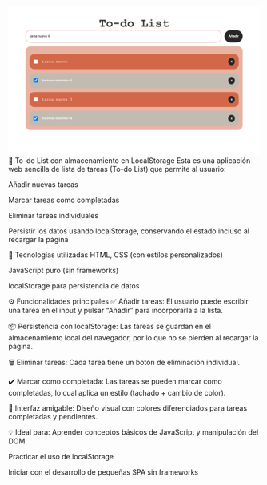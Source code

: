 ![Vista previa del contador](./assets/preview-todo.png)
📝 To-do List con almacenamiento en LocalStorage
Esta es una aplicación web sencilla de lista de tareas (To-do List) que permite al usuario:

Añadir nuevas tareas

Marcar tareas como completadas

Eliminar tareas individuales

Persistir los datos usando localStorage, conservando el estado incluso al recargar la página

🧠 Tecnologías utilizadas
HTML, CSS (con estilos personalizados)

JavaScript puro (sin frameworks)

localStorage para persistencia de datos

⚙️ Funcionalidades principales
✅ Añadir tareas: El usuario puede escribir una tarea en el input y pulsar “Añadir” para incorporarla a la lista.

📦 Persistencia con localStorage: Las tareas se guardan en el almacenamiento local del navegador, por lo que no se pierden al recargar la página.

🗑️ Eliminar tareas: Cada tarea tiene un botón de eliminación individual.

✔️ Marcar como completada: Las tareas se pueden marcar como completadas, lo cual aplica un estilo (tachado + cambio de color).

🎨 Interfaz amigable: Diseño visual con colores diferenciados para tareas completadas y pendientes.

💡 Ideal para:
Aprender conceptos básicos de JavaScript y manipulación del DOM

Practicar el uso de localStorage

Iniciar con el desarrollo de pequeñas SPA sin frameworks
